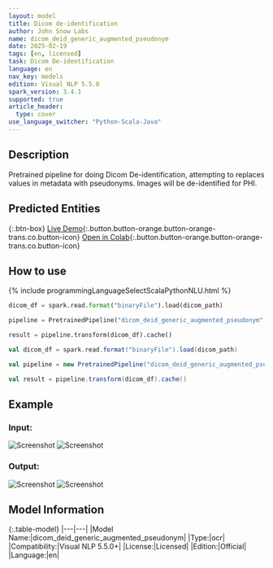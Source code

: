 ```yaml
---
layout: model
title: Dicom de-identification
author: John Snow Labs
name: dicom_deid_generic_augmented_pseudonym
date: 2025-02-19
tags: [en, licensed]
task: Dicom De-identification
language: en
nav_key: models
edition: Visual NLP 5.5.0
spark_version: 3.4.1
supported: true
article_header:
  type: cover
use_language_switcher: "Python-Scala-Java"
---
```


## Description

Pretrained pipeline for doing Dicom De-identification, attempting to replaces values in metadata with pseudonyms. Images will be de-identified for PHI.


## Predicted Entities

{:.btn-box}
[Live Demo](https://demo.johnsnowlabs.com/ocr/PP_DICOM_DEID/){:.button.button-orange.button-orange-trans.co.button-icon}
[Open in Colab](https://github.com/JohnSnowLabs/visual-nlp-workshop/blob/master/jupyter/Dicom/SparkOcrDicomPretrainedPipelines.ipynb){:.button.button-orange.button-orange-trans.co.button-icon}
<!-- [Download](https://s3.amazonaws.com/auxdata.johnsnowlabs.com/clinical/ocr/....zip){:.button.button-orange.button-orange-trans.arr.button-icon} -->


## How to use

<div class="tabs-box" markdown="1">
{% include programmingLanguageSelectScalaPythonNLU.html %}

```python
dicom_df = spark.read.format("binaryFile").load(dicom_path)

pipeline = PretrainedPipeline("dicom_deid_generic_augmented_pseudonym", "en", "clinical/ocr")

result = pipeline.transform(dicom_df).cache()
```
```scala
val dicom_df = spark.read.format("binaryFile").load(dicom_path)

val pipeline = new PretrainedPipeline("dicom_deid_generic_augmented_pseudonym", "en", "clinical/ocr")

val result = pipeline.transform(dicom_df).cache()
```
</div>

## Example

### Input:
![Screenshot](/assets/images/examples_ocr/pp_deid_metadata.png)
![Screenshot](/assets/images/examples_ocr/pp_deid_image.png)

### Output:
![Screenshot](/assets/images/examples_ocr/pp3_metadata.png)
![Screenshot](/assets/images/examples_ocr/pp3_deid.png)

## Model Information

{:.table-model}
|---|---|
|Model Name:|dicom_deid_generic_augmented_pseudonym|
|Type:|ocr|
|Compatibility:|Visual NLP 5.5.0+|
|License:|Licensed|
|Edition:|Official|
|Language:|en|


